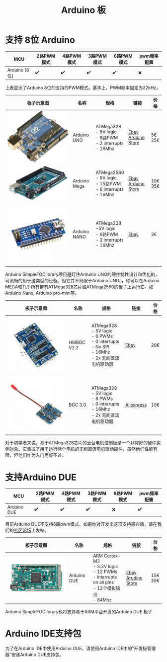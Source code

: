 ﻿---
layout: default
title: Arduino 板
nav_order: 1
description: "Arduino Simple Field Oriented Control (FOC) library ."
permalink: /arduino_mcu
parent: 单片机
grand_parent: 支持的硬件
grand_grand_parent: Arduino <span class="simple">Simple<span class="foc">FOC</span>library</span>
---
# 支持 8位 Arduino 


MCU | 2路PWM模式 | 4路PWM模式 | 3路PWM模式 | 6路PWM模式 | pwm频率配置 
--- | --- |--- |--- |--- |--- 
Arduino (8位) | ✔️ | ✔️ | ✔️ | ✔️ | ❌

上表显示了Arduino 8位的支持的PWM模式。基本上，PWM频率固定为32kHz。

 板子示意图 | 名称 | 规格 | 链接 | 价格 
---- | --- | --- | --- | --- 
[<img src="extras/Images/arduino_uno.jpg" class="imgtable150">](https://store.arduino.cc/arduino-uno-rev3-smd) | Arduino UNO | ATMega328 <br>- 5V logic<br> - 6路PWM<br>- 2 interrupts<br>- 16Mhz | [Ebay](https://www.ebay.com/itm/NEW-Arduino-UNO-R3-ATMEGA328P-CH340G-Microcontroller-Board-Bootloader-USB/323962801627?hash=item4b6db00ddb:g:ihUAAOSwLc1dNWCd)<br> [Arudino Store](https://store.arduino.cc/arduino-uno-rev3-smd) | 5€<br>25€ 
[<img src="extras/Images/mega.png" class="imgtable150">](https://store.arduino.cc/arduino-mega-2560-rev3) | Arduino Mega | ATMega2560 <br>- 5V logic<br> - 15路PWM<br>- 6 interrupts<br>- 16Mhz | [Ebay](https://www.ebay.com/itm/MEGA-2560-R3-Development-Board-CH340G-ATMEGA-2560-Kit-USB-Cable-For-Arduino-New/253764643649?epid=25019988960&_trkparms=ispr%3D1&hash=item3b158d2b41:g:C44AAOSwomJapjfF&enc=AQAEAAACYIQvEcHUrT7nmUC3yY5qbPyaBN1nJEDYW8MyypsJPgXK3AqiNsU0sSphPu4g6Qid31UfuUmxbibd03S6nwGFOtPRQtA6b7fwyQa%2BlHjHz58lNHKPszpYYTTo0kkJEDqmhf4Wiz0dmrGPE5aFjKQswyzpK0%2FagGHK8e518kkvgI15vEk3BEXEnW%2BgpNypJKacwMKe1INf06jl%2BrC%2FW50ef2gL1FPUQyUq9fK4Rm4tPSr28E52usHYczBDbdMdghFUExt3Ge%2B0iSj4t%2BcsyM2NGC%2BjCDDA8FBe3W5K8wg80e2DQwtM1R8Bpxrt6qJdyWZWigo8m4dpWLS%2Brmys9YJWASnU6mnFZoy4SLPUBLFK560rONYnB7aPohtZNJ%2BjCJPDLOQISm6tmGZVF5fMNu6iLYwYG8WG7J3c7rGVeUiDnJdf%2Fz68BNLAvth%2FnSoI9w7Jau%2Fd19gx3WYQbxgipDAmxgrVhGYlPrEvTSqCLIno1u3W%2FTI7FhSpNW%2Bgzw94kG%2FFgR9ieLRyv9p0w%2BYY3rrJepqCtlCJNkKflPpj4WAcXxBHHaQLJOr2mr7E2wRdwTBstIdCtoMmIp%2BjTRJFApIoT7fnEEIcMZyfLvbQZtemIQKHxpuibWKjQZU99awWsbMBlE0SRWaxRhML5YGORIjmgbIUyFdy9fiWHDcRpoKQJPsV6N3HUkRg9yU9cZ0m5w4ywXpiv7vHA8JFZg7hy5INiPGWwcxTRabpanq%2FWCB%2Bb4AN6%2BFP4%2Bqes86XVNe0YemDM1cBQWiHHjGxAHbw8gWuCZvXoc7XsJE5lrmQTsB1%2F%2FG6&checksum=253764643649687cd36869924033b58b75e082ef568d)<br>[Arduino Store](https://store.arduino.cc/arduino-mega-2560-rev3) | 10€<br>35€ 
[<img src="extras/Images/nano.png" class="imgtable150">](https://www.ebay.com/itm/Nano-V3-0-USB-ATmega328P-AU-16MHz-5V-CH340G-Micro-Controller-Board-For-Arduino/223471184608?hash=item3407ebaae0:g:-gMAAOSwdzBcpfIA) | Arduino NANO |  ATMega328<br> -5V logic<br> - 6路PWM<br>- 2 interrupts<br> - 16Mhz  | [Ebay](https://www.ebay.com/itm/Nano-V3-0-USB-ATmega328P-AU-16MHz-5V-CH340G-Micro-Controller-Board-For-Arduino/223471184608?hash=item3407ebaae0:g:-gMAAOSwdzBcpfIA) | 3€

Arduino SimpleFOClibrary项目是盯住Arduino UNO的硬件特性设计和优化的，可流畅的用于这类型的设备。但它并不局限于Arduino UNOs，你可以在Arduino MEGA和几乎所有带有ATMega328芯片或ATMega2560的板子上运行它。如Arduino Nano, Arduino pro-mini等。

板子示意图 | 名称 | 规格                                                         | 链接                                                         | 价格 
---- | --- | --- | --- | --- 
[<img src="extras/Images/pinout.jpg" class="imgtable150">](https://www.ebay.com/itm/HMBGC-V2-0-3-Axle-Gimbal-Controller-Control-Plate-Board-Module-with-Sensor/351497840990?hash=item51d6e7695e:g:BAsAAOSw0QFXBxrZ:rk:1:pf:1) | HMBGC V2.2 | ATMega328<br> - 5V logic<br> - 6 PWMs<br>- 0 interrupts<br> - No SPI<br>- 16Mhz <br> - 2x 无刷直流电机驱动器 | [Ebay](https://www.ebay.com/itm/HMBGC-V2-0-3-Axle-Gimbal-Controller-Control-Plate-Board-Module-with-Sensor/351497840990?hash=item51d6e7695e:g:BAsAAOSw0QFXBxrZ:rk:1:pf:1) | 20€
[<img src="extras/Images/bgc_30.jpg" class="imgtable150">](https://fr.aliexpress.com/item/4000411471994.html?spm=a2g0o.productlist.0.0.5d047d57y4zGC4&algo_pvid=861ada4b-b12f-4019-be84-fae9870a12ed&algo_expid=861ada4b-b12f-4019-be84-fae9870a12ed-1&btsid=0ab6f83a15906954691168349e30d7&ws_ab_test=searchweb0_0,searchweb201602_,searchweb201603_) | BGC 3.0 | ATMega328<br>- 5V logic<br> - 6 PWMs<br>- 0 interrupts<br> - 16Mhz <br> - 2x 无刷直流电机驱动器 | [Aliexpress](https://fr.aliexpress.com/item/4000411471994.html?spm=a2g0o.productlist.0.0.5d047d57y4zGC4&algo_pvid=861ada4b-b12f-4019-be84-fae9870a12ed&algo_expid=861ada4b-b12f-4019-be84-fae9870a12ed-1&btsid=0ab6f83a15906954691168349e30d7&ws_ab_test=searchweb0_0,searchweb201602_,searchweb201603_) | 10€

对于初学者来说，基于ATMega328芯片的云台电机控制板是一个非常好的硬件实例对象。它集成了用于运行两个电机的无刷直流电机驱动硬件。虽然他们性能有限，但他们作为入门再好不过。

# 支持Arduino DUE

MCU | 2路PWM模式 | 4路PWM模式 | 3路PWM模式 | 6路PWM模式 | pwm频率配置 
--- | --- |--- |--- |--- |--- 
Arduino DUE  | ✔️ | ✔️ | ✔️ | ❌ | ✔️

目前Arduino DUE不支持6路pwm模式。如果你对开发出这项支持感兴趣，请在我们的[社区论坛](https://community.simplefoc.com)上发帖。

 板子示意图                                                   | 名称        | 规格                                                         | 链接                                                         | 价格       
---- | --- | --- | --- | --- 
[<img src="extras/Images/due.jpg" class="imgtable150">](https://store.arduino.cc/arduino-due) | Arduino DUE | ARM Cortex-M3 <br>- 3.3V logic<br> - 12 PWMs<br>- interrupts on all pins <br> - 12个模拟输出<br>- 84Mhz | [Ebay](https://www.ebay.com/itm/ARM-Cortex-M3-Control-Board-Module-DUE-R3-SAM3X8E-32-bit-Arduino-Without-Cable/113795035918?hash=item1a7eb6730e:g:7usAAOSws3ldD45r)<br> [Arudino Store](https://store.arduino.cc/arduino-due) | 15€<br>35€ 

Arduino <span>Simple<span>FOC</span>library</span>也将支持基于ARM平台开发的Arduino DUE 板子

# Arduino IDE支持包

为了在Arduino IDE中使用Arduino DUE，请使用Arduino IDE中的”开发板管理器“安装Arduino DUE支持包。